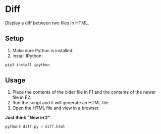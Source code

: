 # Diff

Display a diff between two files in HTML.

## Setup

1) Make sure Python is installed.
2) Install IPython:

```bash
pip3 install ipython
```

## Usage

1) Place the contents of the older file in F1 and the contents of the newer file in F2. 
2) Run the script and it will generate an HTML file.
3) Open the HTML file and view in a browser.

**Just think "New in 2"**

```bash
python3 diff.py > diff.html
```
